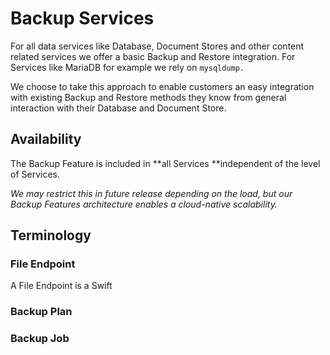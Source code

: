# Backup Services

For all data services like Database, Document Stores and other content related services we offer a basic Backup and Restore integration. For Services like MariaDB for example we rely on `mysqldump.`

We choose to take this approach to enable customers an easy integration with existing Backup and Restore methods they know from general interaction with their Database and Document Store.

## Availability

The Backup Feature is included in **all Services **independent of the level of Services.

_We may restrict this in future release depending on the load, but our Backup Features architecture enables a cloud-native scalability._

## Terminology

### File Endpoint

A File Endpoint is a Swift

### Backup Plan

### Backup Job



